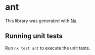 # ant

This library was generated with [Nx](https://nx.dev).

## Running unit tests

Run `nx test ant` to execute the unit tests.
